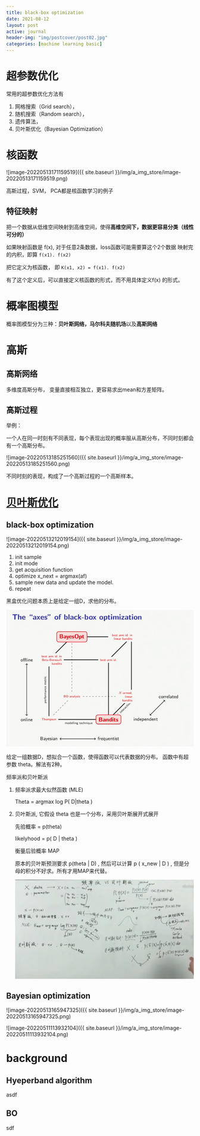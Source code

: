 ```yaml
---
title: black-box optimization
date: 2021-08-12
layout: post
active: journal
header-img: "img/postcover/post02.jpg"
categories: [machine learning basic]
---
```

# 超参数优化

常用的超参数优化方法有

1. 网格搜索（Grid search），
2. 随机搜索（Random search），
3. 遗传算法，
4. 贝叶斯优化（Bayesian Optimization）

# 核函数

![image-20220513171159519]({{ site.baseurl }}/img/a_img_store/image-20220513171159519.png)

高斯过程，SVM， PCA都是核函数学习的例子

## 特征映射

把一个数据从低维空间映射到高维空间，使得**高维空间下，数据更容易分类（线性可分的）**

如果映射函数是 f(x), 对于任意2条数据，loss函数可能需要算这个2个数据 映射完的内积，即算 `f(x1). f(x2)`

把它定义为核函数， 即  `K(x1, x2) = f(x1). f(x2)`

有了这个定义后，可以直接定义核函数的形式，而不用具体定义f(x) 的形式。

# 概率图模型

概率图模型分为三种：**贝叶斯网络，马尔科夫随机场**以及**高斯网络**

# 高斯

## 高斯网络

多维度高斯分布， 变量直接相互独立，更容易求出mean和方差矩阵。

## 高斯过程

举例：

一个人在同一时刻有不同表现，每个表现出现的概率服从高斯分布，不同时刻都会有一个高斯分布。

![image-20220513185251560]({{ site.baseurl }}/img/a_img_store/image-20220513185251560.png)

不同时刻的表现，构成了一个高斯过程的一个高斯样本。

# [贝叶斯优化](https://www.cnblogs.com/marsggbo/p/9866764.html)

## black-box optimization

![image-20220513212019154]({{ site.baseurl }}/img/a_img_store/image-20220513212019154.png)

1. init sample
2. init mode
3. get acquisition function
4. optimize x_next = argmax(af)
5. sample new data and update the model.
6. repeat

黑盒优化问题本质上是给定一组D，求他的分布。

![image-20220514180411584](../../../img/a_img_store/image-20220514180411584.png)

给定一组数据D，想拟合一个函数，使得函数可以代表数据的分布。 函数中有超参数 theta。解法有2种。

 频率派和贝叶斯派

1. 频率派求最大似然函数 (MLE)

   Theta = argmax log P( D|theta )

2. 贝叶斯派, 它假设 theta 也是一个分布，采用贝叶斯展开式展开

   先验概率 = p(theta)

   likelyhood = p( D | theta )

   衡量后验概率 MAP

   原本的贝叶斯预测要求 p(theta | D) , 然后可以计算 p ( x_new | D ) , 但是分母的积分不好求。所有才用MAP来代替。

   ![image-20220514185448982](../../../img/a_img_store/image-20220514185448982.png)

## Bayesian optimization

![image-20220513165947325]({{ site.baseurl }}/img/a_img_store/image-20220513165947325.png)

![image-20220511113932104]({{ site.baseurl }}/img/a_img_store/image-20220511113932104.png)



# background

## Hyeperband algorithm

asdf



## BO

sdf